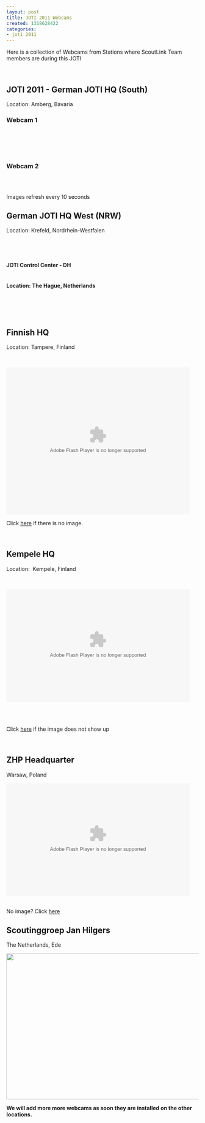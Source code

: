 ```yaml
---
layout: post
title: JOTI 2011 Webcams
created: 1318628422
categories:
- joti 2011
---
```

<p>Here is a collection of Webcams from Stations where ScoutLink Team members are during this JOTI</p>
<p>&nbsp;</p>
<h2>JOTI 2011 - German JOTI HQ (South)</h2>
<p>Location: Amberg, Bavaria</p>
<h3>Webcam 1</h3>
<p><img alt="" src="http://tt.scoutlink.net/hq-de-south/webcam1.jpeg" /></p>
<p>&nbsp;</p>
<p>&nbsp;</p>
<h3>Webcam 2</h3>
<p><img alt="" src="http://tt.scoutlink.net/hq-de-south/webcam2.jpeg" /></p>
<p>&nbsp;</p>
<p>Images refresh every 10 seconds</p>
<h2>German JOTI HQ West (NRW)</h2>
<p>Location: Krefeld, Nordrhein-Westfalen<br />
<img alt="" src="http://nrwhq.scoutlink.de/webcam.jpeg" /></p>
<h2>&nbsp;</h2>
<h4>JOTI Control Center&nbsp;- DH</h4>
<h4>&nbsp;
<div>Location:&nbsp;The Hague, Netherlands</div>
</h4>
<div>&nbsp;</div>
<h5>&nbsp;<img alt="" src="http://slppt.nl/webcam/cam_1.jpg" />&nbsp;</h5>
<h2>Finnish HQ</h2>
<p>Location: Tampere, Finland</p>
<p>&nbsp;</p>
<object classid="clsid:d27cdb6e-ae6d-11cf-96b8-444553540000" height="386" width="480">
<param name="flashvars" value="cid=9521613&amp;autoplay=false" />
<param name="allowfullscreen" value="true" />
<param name="allowscriptaccess" value="always" />
<param name="src" value="http://www.ustream.tv/flash/viewer.swf" /><embed height="386" width="480" type="application/x-shockwave-flash" src="http://www.ustream.tv/flash/viewer.swf" allowscriptaccess="always" allowfullscreen="true" flashvars="cid=9521613&amp;autoplay=false"></embed></object>
<p>Click <a href="http://www.ustream.tv/channel/tako-jotihq">here</a> if there is no image.</p>
<p>&nbsp;</p>
<h2>Kempele HQ&nbsp;</h2>
<p>Location:&nbsp; Kempele, Finland</p>
<p>&nbsp;</p>
<object classid="clsid:d27cdb6e-ae6d-11cf-96b8-444553540000" height="296" width="480">
<param name="flashvars" value="cid=9521784&amp;autoplay=false" />
<param name="allowfullscreen" value="true" />
<param name="allowscriptaccess" value="always" />
<param name="src" value="http://www.ustream.tv/flash/viewer.swf" /><embed height="296" width="480" type="application/x-shockwave-flash" src="http://www.ustream.tv/flash/viewer.swf" allowscriptaccess="always" allowfullscreen="true" flashvars="cid=9521784&amp;autoplay=false"></embed></object>
<p><br />
&nbsp;</p>
<p>Click <a href="http://www.ustream.tv/channel/samposet-joti-hq">here</a> if the image does not show up</p>
<p>&nbsp;</p>
<h2>ZHP Headquarter</h2>
<p>Warsaw, Poland</p>
<object width="480" height="296" classid="clsid:d27cdb6e-ae6d-11cf-96b8-444553540000">
<param name="flashvars" value="cid=9529018&amp;autoplay=false" />
<param name="allowfullscreen" value="true" />
<param name="allowscriptaccess" value="always" />
<param name="src" value="http://www.ustream.tv/flash/viewer.swf" />  <embed flashvars="cid=9529018&amp;autoplay=false" width="480" height="296" allowfullscreen="true" allowscriptaccess="always" src="http://www.ustream.tv/flash/viewer.swf" type="application/x-shockwave-flash"></embed></object>
<p><br />
No image? Click <a href="http://www.ustream.tv/channel/joti2011-pl">here </a></p>
<h2>Scoutinggroep Jan Hilgers</h2>
<p>The Netherlands, Ede</p>
<p><img height="383" alt="" width="640" src="http://taurus.netforce-is.nl/JHG2.jpg" /></p>
<p><strong>We will add more more webcams as soon they are installed on the other locations.</strong></p>
